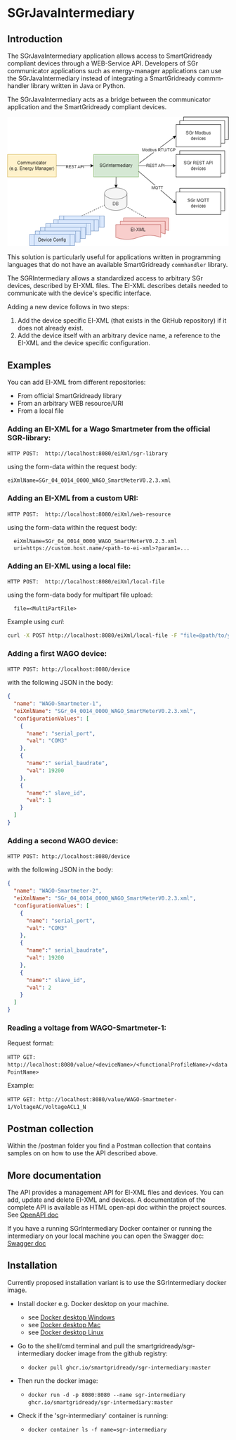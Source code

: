 # SGrJavaIntermediary

## Introduction

The SGrJavaIntermediary application allows access to SmartGridready compliant devices through a
WEB-Service API. Developers of SGr communicator applications such as energy-manager applications
can use the SGrJavaIntermediary instead of integrating a SmartGridready commm-handler library written 
in Java or Python.

The SGrJavaIntermediary acts as a bridge between the communicator application and the SmartGridready
compliant devices.

 ![Architecture-Overview.png](doc/Architecture-Overview.png)

This solution is particularly useful for applications written in programming languages that do not have an available 
SmartGridready `commhandler` library.

The SGRIntermediary allows a standardized access to arbitrary SGr devices, described by EI-XML files. 
The EI-XML describes details needed to communicate with the device's specific interface.

Adding a new device follows in two steps:
1. Add the device specific EI-XML (that exists in the GitHub repository) if it does not already exist.
2. Add the device itself with an arbitrary device name, a reference to the EI-XML and the device specific 
configuration.


## Examples

You can add EI-XML from different repositories:
- From official SmartGridready library
- From an arbitrary WEB resource/URI
- From a local file

### Adding an EI-XML for a Wago Smartmeter from the official SGR-library:

`HTTP POST:  http://localhost:8080/eiXml/sgr-library`

using the form-data within the request body:
```
eiXmlName=SGr_04_0014_0000_WAGO_SmartMeterV0.2.3.xml
```

### Adding an EI-XML from a custom URI:

`HTTP POST:  http://localhost:8080/eiXml/web-resource`

using the form-data within the request body:
```
  eiXmlName=SGr_04_0014_0000_WAGO_SmartMeterV0.2.3.xml
  uri=https://custom.host.name/<path-to-ei-xml>?param1=... 
```

### Adding an EI-XML using a local file:

`HTTP POST:  http://localhost:8080/eiXml/local-file`

using the form-data body for multipart file upload:
```
  file=<MultiPartFile>
```

Example using _curl_:

```bash
curl -X POST http://localhost:8080/eiXml/local-file -F "file=@path/to/your/eid.xml"
```

### Adding a first WAGO device:

`HTTP POST: http://localhost:8080/device`

with the following JSON in the body:

```json
{
  "name": "WAGO-Smartmeter-1",
  "eiXmlName": "SGr_04_0014_0000_WAGO_SmartMeterV0.2.3.xml",
  "configurationValues": [
    {
      "name": "serial_port",
      "val": "COM3"
    },
    {
      "name":" serial_baudrate",
      "val": 19200
    },
    {
      "name":" slave_id",
      "val": 1
    }
  ]
}
```

### Adding a second WAGO device:

`HTTP POST: http://localhost:8080/device`

with the following JSON in the body:

```json
{
  "name": "WAGO-Smartmeter-2",
  "eiXmlName": "SGr_04_0014_0000_WAGO_SmartMeterV0.2.3.xml",
  "configurationValues": [
    {
      "name": "serial_port",
      "val": "COM3"
    },
    {
      "name":" serial_baudrate",
      "val": 19200
    },
    {
      "name":" slave_id",
      "val": 2
    }
  ]
}
```

### Reading a voltage from WAGO-Smartmeter-1:

Request format:

`HTTP GET: http://localhost:8080/value/<deviceName>/<functionalProfileName>/<dataPointName>`

Example:

`HTTP GET: http://localhost:8080/value/WAGO-Smartmeter-1/VoltageAC/VoltageACL1_N`

## Postman collection

Within the <project-root>/postman folder you find a Postman collection that contains 
samples on on how to use the API described above.

## More documentation

The API provides a management API for EI-XML files and devices. You can add, update and delete EI-XML and devices.
A documentation of the complete API is available as HTML open-api doc within the project sources. See <a href="https://github.com/SmartGridready/SGrJavaIntermediary/tree/master/openapi/index.html" target="_blank">OpenAPI doc</a>

If you have a running SGrIntermediary Docker container or running the intermediary on your local machine you can open 
the Swagger doc: [Swagger doc](http://localhost:8080/swagger-ui.html)



## Installation

Currently proposed installation variant is to use the SGrIntermediary docker image.

- Install docker e.g. Docker desktop on your machine. 
  - see [Docker desktop Windows](https://docs.docker.com/desktop/install/windows-install/)
  - see [Docker desktop Mac](https://docs.docker.com/desktop/install/mac-install/)
  - see [Docker desktop Linux](https://docs.docker.com/desktop/install/linux/)


- Go to the shell/cmd terminal and pull the smartgridready/sgr-intermediary docker image from the github registry:
  - `docker pull ghcr.io/smartgridready/sgr-intermediary:master`


- Then run the docker image:
  - `docker run -d -p 8080:8080 --name sgr-intermediary ghcr.io/smartgridready/sgr-intermediary:master`

- Check if the 'sgr-intermediary' container is running:
  - `docker container ls -f name=sgr-intermediary`
